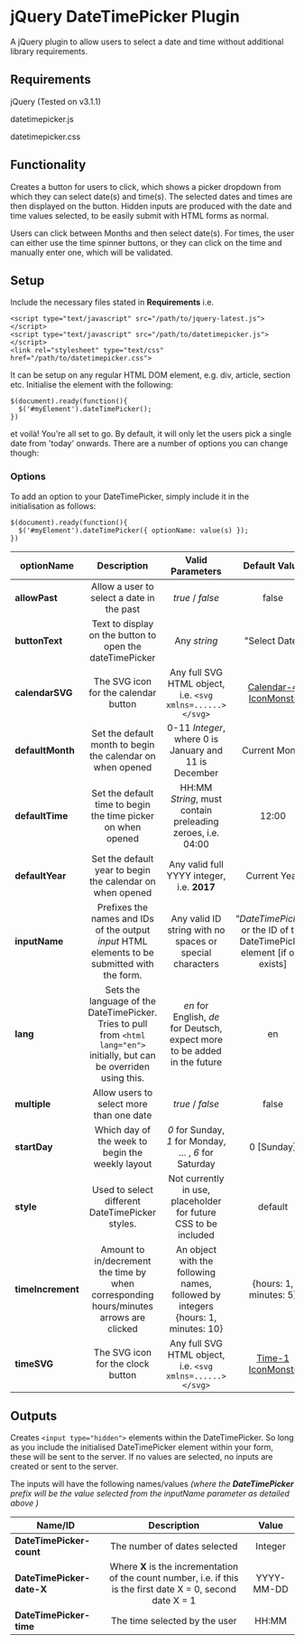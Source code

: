 # jQuery DateTimePicker Plugin

A jQuery plugin to allow users to select a date and time without additional library requirements.

## Requirements

jQuery (Tested on v3.1.1)

datetimepicker.js

datetimepicker.css

## Functionality

Creates a button for users to click, which shows a picker dropdown from which they can select date(s) and time(s). The selected dates and times are then displayed on the button. Hidden inputs are produced with the date and time values selected, to be easily submit with HTML forms as normal.

Users can click between Months and then select date(s). For times, the user can either use the time spinner buttons, or they can click on the time and manually enter one, which will be validated.

## Setup

Include the necessary files stated in **Requirements** i.e.
```
<script type="text/javascript" src="/path/to/jquery-latest.js"></script>
<script type="text/javascript" src="/path/to/datetimepicker.js"></script>
<link rel="stylesheet" type="text/css" href="/path/to/datetimepicker.css">
```

It can be setup on any regular HTML DOM element, e.g. div, article, section etc. Initialise the element with the following:
```
$(document).ready(function(){
  $('#myElement').dateTimePicker();
})
```
et voilà! You're all set to go. By default, it will only let the users pick a single date from 'today' onwards. There are a number of options you can change though:

### Options

To add an option to your DateTimePicker, simply include it in the initialisation as follows:
```
$(document).ready(function(){
  $('#myElement').dateTimePicker({ optionName: value(s) });
})
```


| optionName    | Description   | Valid Parameters  | Default Value |
| ------------- |:-------------:|:-----------------:|:------:
| **allowPast** | Allow a user to select a date in the past | *true* / *false* | false |
| **buttonText** | Text to display on the button to open the dateTimePicker | Any *string* | "Select Date" |
| **calendarSVG** | The SVG icon for the calendar button | Any full SVG HTML object, i.e. `<svg xmlns=......></svg>` | [Calendar-4 IconMonstr](http://iconmonstr.com/calendar-4/) |
| **defaultMonth** | Set the default month to begin the calendar on when opened | 0-11 *Integer*, where 0 is January and 11 is December | Current Month |
| **defaultTime** | Set the default time to begin the time picker on when opened | HH:MM *String*, must contain preleading zeroes, i.e. 04:00 | 12:00 |
| **defaultYear** | Set the default year to begin the calendar on when opened | Any valid full YYYY integer, i.e. **2017** | Current Year |
| **inputName** | Prefixes the names and IDs of the output *input* HTML elements to be submitted with the form. | Any valid ID string with no spaces or special characters | *"DateTimePicker"* or the ID of the DateTimePicker element [if one exists] |
| **lang** | Sets the language of the DateTimePicker. Tries to pull from `<html lang="en">` initially, but can be overriden using this. | *en* for English, *de* for Deutsch, expect more to be added in the future | en |
| **multiple** | Allow users to select more than one date | *true* / *false* | false |
| **startDay** | Which day of the week to begin the weekly layout | *0* for Sunday, *1* for Monday, ... , *6* for Saturday | 0 [Sunday]|
| **style** | Used to select different DateTimePicker styles. | Not currently in use, placeholder for future CSS to be included | default |
| **timeIncrement** | Amount to in/decrement the time by when corresponding hours/minutes arrows are clicked | An object with the following names, followed by integers {hours: 1, minutes: 10} | {hours: 1, minutes: 5} |
| **timeSVG** | The SVG icon for the clock button | Any full SVG HTML object, i.e. `<svg xmlns=......></svg>`  |  [Time-1 IconMonstr](http://iconmonstr.com/time-1/) |

## Outputs
Creates `<input type="hidden">` elements within the DateTimePicker. So long as you include the initialised DateTimePicker element within your form, these will be sent to the server. If no values are selected, no inputs are created or sent to the server.

The inputs will have the following names/values *(where the **DateTimePicker** prefix will be the value selected from the inputName parameter as detailed above )*

| Name/ID    | Description   | Value  |
| ------------- |:--------------:|:-----------------:|
| **DateTimePicker-count** | The number of dates selected | Integer |
| **DateTimePicker-date-X** | Where **X** is the incrementation of the count number, i.e. if this is the first date X = 0, second date X = 1 | YYYY-MM-DD |
| **DateTimePicker-time** | The time selected by the user | HH:MM |
